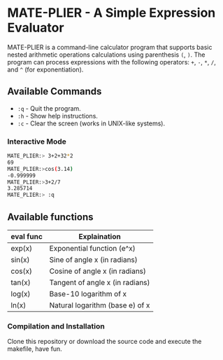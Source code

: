 # MATE-PLIER - A Simple Expression Evaluator

MATE-PLIER is a command-line calculator program that supports basic nested arithmetic operations calculations using parenthesis `(`, `)`. The program can process expressions with the following operators: `+`, `-`, `*`, `/`, and `^` (for exponentiation).


## Available Commands

- `:q` - Quit the program.
- `:h` - Show help instructions.
- `:c` - Clear the screen (works in UNIX-like systems).
  
### Interactive Mode
```bash
MATE_PLIER:> 3+2+32*2
69
MATE_PLIER:>cos(3.14)
-0.999999
MATE_PLIER:>3+2/7
3.285714
MATE_PLIER:> :q
```
## Available functions

|eval func| Explaination |
| -------- | ------- |
|exp(x)	| Exponential function (e^x) | 
|sin(x)	| Sine of angle x (in radians) |
|cos(x)	| Cosine of angle x (in radians)|
|tan(x) |	Tangent of angle x (in radians)|
|log(x) |	Base-10 logarithm of x	|
|ln(x)	| Natural logarithm (base e) of x|


### Compilation and Installation

Clone this repository or download the source code and execute the makefile,
have fun.


